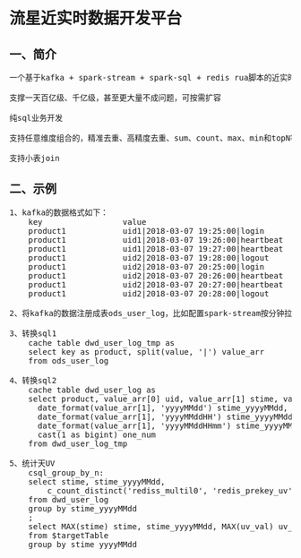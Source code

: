 流星近实时数据开发平台
===================

一、简介
---------------------
<pre>
一个基于kafka + spark-stream + spark-sql + redis rua脚本的近实时计算平台

支撑一天百亿级、千亿级，甚至更大量不成问题，可按需扩容

纯sql业务开发

支持任意维度组合的，精准去重、高精度去重、sum、count、max、min和topN等

支持小表join
</pre>

二、示例
---------------------
<pre>
1、kafka的数据格式如下：
	key                 value
	product1            uid1|2018-03-07 19:25:00|login
	product1            uid1|2018-03-07 19:26:00|heartbeat
	product1            uid1|2018-03-07 19:27:00|heartbeat
	product1            uid2|2018-03-07 19:28:00|logout
	product1            uid2|2018-03-07 20:25:00|login
	product1            uid2|2018-03-07 20:26:00|heartbeat
	product1            uid2|2018-03-07 20:27:00|heartbeat
	product1            uid2|2018-03-07 20:28:00|logout

2、将kafka的数据注册成表ods_user_log，比如配置spark-stream按分钟拉取

3、转换sql1
	cache table dwd_user_log_tmp as
	select key as product, split(value, '|') value_arr
	from ods_user_log

4、转换sql2
	cache table dwd_user_log as
	select product, value_arr[0] uid, value_arr[1] stime, value_arr[2] action,
	  date_format(value_arr[1], 'yyyyMMdd') stime_yyyyMMdd, 
	  date_format(value_arr[1], 'yyyyMMddHH') stime_yyyyMMddHH, 
	  date_format(value_arr[1], 'yyyyMMddHHmm') stime_yyyyMMddHHmm,
	  cast(1 as bigint) one_num
	from dwd_user_log_tmp

5、统计天UV
	csql_group_by_n:
	select stime, stime_yyyyMMdd,
	    c_count_distinct('rediss_multil0', 'redis_prekey_uv', key(stime_yyyyMMdd), value(uid), 5000, ${DateUtils2.expireAtDay(1, 1, 30)}, 0) uv_val
	from dwd_user_log
	group by stime_yyyyMMdd
	;
	select MAX(stime) stime, stime_yyyyMMdd, MAX(uv_val) uv_val
	from $targetTable
	group by stime_yyyyMMdd
</pre>